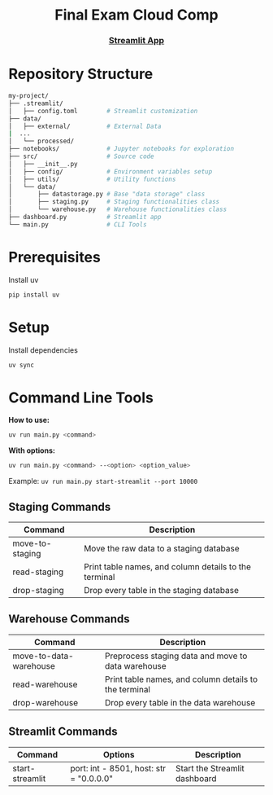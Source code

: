 <h1 align="center"> Final Exam Cloud Comp </h1>
<h3 align="center"><a href="https://final-exam-cloud-comp-streamlit.onrender.com">Streamlit App</a><h3>

# Repository Structure
```bash
my-project/
├── .streamlit/
│   ├── config.toml        # Streamlit customization
├── data/               
│   ├── external/          # External Data
|  ...                      
│   └── processed/
├── notebooks/             # Jupyter notebooks for exploration
├── src/                   # Source code
│   ├── __init__.py
│   ├── config/            # Environment variables setup
│   ├── utils/             # Utility functions
│   └── data/
│       ├── datastorage.py # Base "data storage" class
│       ├── staging.py     # Staging functionalities class
│       └── warehouse.py   # Warehouse functionalities class
├── dashboard.py           # Streamlit app
└── main.py                # CLI Tools
```

# Prerequisites
Install uv
```bash
pip install uv
```

# Setup
Install dependencies
```bash
uv sync
```

# Command Line Tools

**How to use:**
```bash
uv run main.py <command>
```

**With options:**
```bash
uv run main.py <command> --<option> <option_value>
```

Example: `uv run main.py start-streamlit --port 10000`

## Staging Commands

| Command        | Description |
|----------------|-------------|
| move-to-staging| Move the raw data to a staging database |
| read-staging   | Print table names, and column details to the terminal |
| drop-staging   | Drop every table in the staging database |

## Warehouse Commands

| Command        | Description |
|----------------|-------------|
| move-to-data-warehouse | Preprocess staging data and move to data warehouse |
| read-warehouse   | Print table names, and column details to the terminal |
| drop-warehouse   | Drop every table in the data warehouse |

## Streamlit Commands

| Command        | Options | Description |
|----------------|--------|-------------|
| start-streamlit| port: int - 8501, host: str = "0.0.0.0" | Start the Streamlit dashboard |
